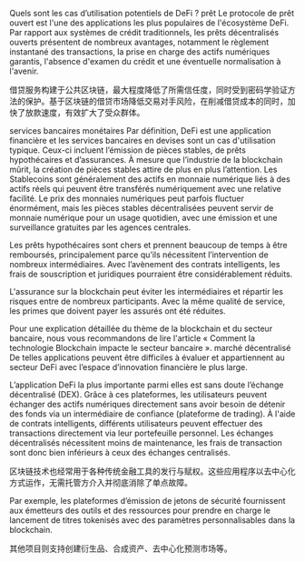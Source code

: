 Quels sont les cas d’utilisation potentiels de DeFi ?
prêt
Le protocole de prêt ouvert est l'une des applications les plus populaires de l'écosystème DeFi. Par rapport aux systèmes de crédit traditionnels, les prêts décentralisés ouverts présentent de nombreux avantages, notamment le règlement instantané des transactions, la prise en charge des actifs numériques garantis, l'absence d'examen du crédit et une éventuelle normalisation à l'avenir.

借贷服务构建于公共区块链，最大程度降低了所需信任度，同时受到密码学验证方法的保护。基于区块链的借贷市场降低交易对手风险，在削减借贷成本的同时，加快了放款速度，有效扩大了受众群体。

services bancaires monétaires
Par définition, DeFi est une application financière et les services bancaires en devises sont un cas d'utilisation typique. Ceux-ci incluent l’émission de pièces stables, de prêts hypothécaires et d’assurances.
À mesure que l’industrie de la blockchain mûrit, la création de pièces stables attire de plus en plus l’attention. Les Stablecoins sont généralement des actifs en monnaie numérique liés à des actifs réels qui peuvent être transférés numériquement avec une relative facilité. Le prix des monnaies numériques peut parfois fluctuer énormément, mais les pièces stables décentralisées peuvent servir de monnaie numérique pour un usage quotidien, avec une émission et une surveillance gratuites par les agences centrales.

Les prêts hypothécaires sont chers et prennent beaucoup de temps à être remboursés, principalement parce qu’ils nécessitent l’intervention de nombreux intermédiaires. Avec l’avènement des contrats intelligents, les frais de souscription et juridiques pourraient être considérablement réduits.

L'assurance sur la blockchain peut éviter les intermédiaires et répartir les risques entre de nombreux participants. Avec la même qualité de service, les primes que doivent payer les assurés ont été réduites.

Pour une explication détaillée du thème de la blockchain et du secteur bancaire, nous vous recommandons de lire l'article « Comment la technologie Blockchain impacte le secteur bancaire ».
marché décentralisé
De telles applications peuvent être difficiles à évaluer et appartiennent au secteur DeFi avec l’espace d’innovation financière le plus large.

L’application DeFi la plus importante parmi elles est sans doute l’échange décentralisé (DEX). Grâce à ces plateformes, les utilisateurs peuvent échanger des actifs numériques directement sans avoir besoin de détenir des fonds via un intermédiaire de confiance (plateforme de trading). À l'aide de contrats intelligents, différents utilisateurs peuvent effectuer des transactions directement via leur portefeuille personnel.
Les échanges décentralisés nécessitent moins de maintenance, les frais de transaction sont donc bien inférieurs à ceux des échanges centralisés.

区块链技术也经常用于各种传统金融工具的发行与赋权。这些应用程序以去中心化方式运作，无需托管方介入并彻底消除了单点故障。

Par exemple, les plateformes d’émission de jetons de sécurité fournissent aux émetteurs des outils et des ressources pour prendre en charge le lancement de titres tokenisés avec des paramètres personnalisables dans la blockchain.

其他项目则支持创建衍生品、合成资产、去中心化预测市场等。
